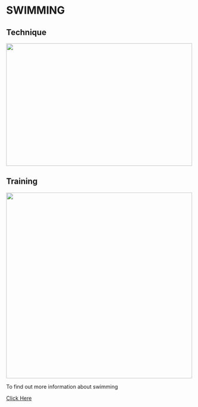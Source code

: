 # SWIMMING
## Technique
<img src="https://pixnio.com/free-images/2017/05/15/2017-05-15-17-36-28.jpg" width="500" height="330">

## Training
<img src="http://cen.acs.org/content/dam/cen/94/31/09431-cover-openercxd.jpg" width="500" height="500">

To find out more information about swimming

[Click Here](https://en.wikipedia.org/wiki/Swimming)
